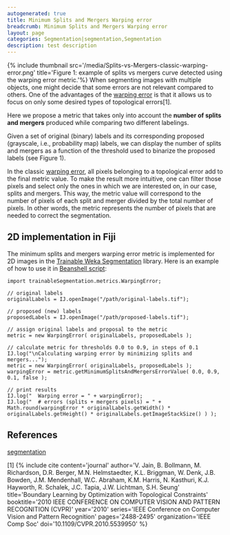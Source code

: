 ```yaml
---
autogenerated: true
title: Minimum Splits and Mergers Warping error
breadcrumb: Minimum Splits and Mergers Warping error
layout: page
categories: Segmentation|segmentation,Segmentation
description: test description
---
```


{% include thumbnail src='/media/Splits-vs-Mergers-classic-warping-error.png' title='Figure 1: example of splits vs mergers curve detected using the warping error metric.'%} When segmenting images with multiple objects, one might decide that some errors are not relevant compared to others. One of the advantages of the [ warping error](Topology_preserving_warping_error) is that it allows us to focus on only some desired types of topological errors[1].

Here we propose a metric that takes only into account the **number of splits and mergers** produced while comparing two different labelings.

Given a set of original (binary) labels and its corresponding proposed (grayscale, i.e., probability map) labels, we can display the number of splits and mergers as a function of the threshold used to binarize the proposed labels (see Figure 1).

In the classic [ warping error](Topology_preserving_warping_error), all pixels belonging to a topological error add to the final metric value. To make the result more intuitive, one can filter those pixels and select only the ones in which we are interested on, in our case, splits and mergers. This way, the metric value will correspond to the number of pixels of each split and merger divided by the total number of pixels. In other words, the metric represents the number of pixels that are needed to correct the segmentation.

2D implementation in Fiji
-------------------------

The minimum splits and mergers warping error metric is implemented for 2D images in the [Trainable Weka Segmentation](Trainable_Weka_Segmentation) library. Here is an example of how to use it in [Beanshell script](Beanshell_Scripting):

    import trainableSegmentation.metrics.WarpingError;

    // original labels
    originalLabels = IJ.openImage("/path/original-labels.tif");

    // proposed (new) labels
    proposedLabels = IJ.openImage("/path/proposed-labels.tif");

    // assign original labels and proposal to the metric
    metric = new WarpingError( originalLabels, proposedLabels );

    // calculate metric for thresholds 0.0 to 0.9, in steps of 0.1
    IJ.log("\nCalculating warping error by minimizing splits and mergers...");
    metric = new WarpingError( originalLabels, proposedLabels );    
    warpingError = metric.getMinimumSplitsAndMergersErrorValue( 0.0, 0.9, 0.1, false );

    // print results
    IJ.log("  Warping error = " + warpingError);
    IJ.log("  # errors (splits + mergers pixels) = " + Math.round(warpingError * originalLabels.getWidth() * originalLabels.getHeight() * originalLabels.getImageStackSize() ) );

References
----------

<references />

[segmentation](Category_Segmentation) 

[1] {% include cite content='journal' author='V. Jain, B. Bollmann, M. Richardson, D.R. Berger, M.N. Helmstaedter, K.L. Briggman, W. Denk, J.B. Bowden, J.M. Mendenhall, W.C. Abraham, K.M. Harris, N. Kasthuri, K.J. Hayworth, R. Schalek, J.C. Tapia, J.W. Lichtman, S.H. Seung' title='Boundary Learning by Optimization with Topological Constraints' booktitle='2010 IEEE CONFERENCE ON COMPUTER VISION AND PATTERN RECOGNITION (CVPR)' year='2010' series='IEEE Conference on Computer Vision and Pattern Recognition' pages='2488-2495' organization='IEEE Comp Soc' doi='10.1109/CVPR.2010.5539950' %}

